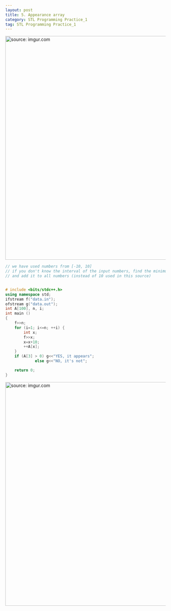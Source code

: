 ```yaml
---
layout: post
title: 5. Appearance array
category: STL Programming Practice_1
tag: STL Programming Practice_1
---
```


<a href="https://postimg.cc/QB3yZVxg"><img src="https://i.postimg.cc/W4FLrJBy/Capture.jpg" width="700px" title="source: imgur.com" /><a>

```c++
// we have used numbers from [-10, 10]
// if you don't know the interval of the input numbers, find the minimum number in the input
// and add it to all numbers (instead of 10 used in this source)


# include <bits/stdc++.h>
using namespace std;
ifstream f("data.in");
ofstream g("data.out");
int A[100], n, i;
int main ()
{
    f>>n;
    for (i=1; i<=n; ++i) {
        int x;
        f>>x;
        x=x+10;
        ++A[x];
    }
    if (A[3] > 0) g<<"YES, it appears";
             else g<<"NO, it's not";

    return 0;
}
```
<a href="https://postimg.cc/nCqKb2s5"><img src="https://i.postimg.cc/yYbLRr7V/Capture.jpg" width="700px" title="source: imgur.com" /><a>
